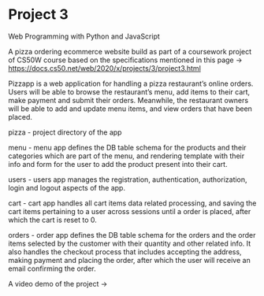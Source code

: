 # Project 3

Web Programming with Python and JavaScript

A pizza ordering ecommerce website build as part of a coursework project of CS50W course based on the specifications mentioned in this page -> https://docs.cs50.net/web/2020/x/projects/3/project3.html

Pizzapp is a web application for handling a pizza restaurant’s online orders. Users will be able to browse the restaurant’s menu, add items to their cart, make payment and submit their orders. Meanwhile, the restaurant owners will be able to add and update menu items, and view orders that have been placed.

pizza - project directory of the app

menu - menu app defines the DB table schema for the products and their categories which are part of the menu, and rendering template with their info and form for the user to add the product present into their cart.

users - users app manages the registration, authentication, authorization, login and logout aspects of the app.

cart - cart app handles all cart items data related processing, and saving the cart items pertaining to a user across sessions until a order is placed, after which the cart is reset to 0.

orders - order app defines the DB table schema for the orders and the order items selected by the customer with their quantity and other related info. It also handles the checkout process that includes accepting the address, making payment and placing the order, after which the user will receive an email confirming the order.


A video demo of the project -> 
